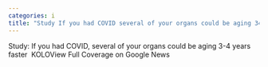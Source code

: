 ```yaml
---
categories: i
title: "Study If you had COVID several of your organs could be aging 34 years faster  KOLO"
---
```

Study: If you had COVID, several of your organs could be aging 3-4 years faster&nbsp;&nbsp;KOLOView Full Coverage on Google News